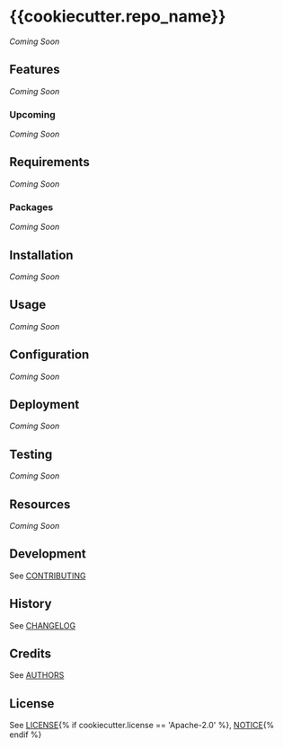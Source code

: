 # {{cookiecutter.repo_name}}
*Coming Soon*

## Features
*Coming Soon*

### Upcoming
*Coming Soon*

## Requirements
*Coming Soon*

### Packages
*Coming Soon*

## Installation
*Coming Soon*

## Usage
*Coming Soon*

## Configuration
*Coming Soon*

## Deployment
*Coming Soon*

## Testing
*Coming Soon*

## Resources
*Coming Soon*

## Development
See [CONTRIBUTING](CONTRIBUTING.md)

## History
See [CHANGELOG](CHANGELOG.md)

## Credits
See [AUTHORS](AUTHORS.md)

## License
See [LICENSE](LICENSE){% if cookiecutter.license == 'Apache-2.0' %}, [NOTICE](NOTICE){% endif %}
